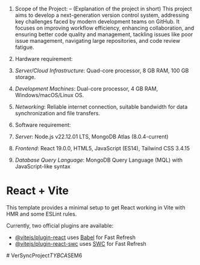 1. Scope of the Project: – (Explanation of the project in short)
This project aims to develop a next-generation version control system, addressing key challenges faced by
modern development teams on GitHub. It focuses on improving workflow efficiency, enhancing
collaboration, and ensuring better code quality and management, tackling issues like poor issue
management, navigating large repositories, and code review fatigue.

2. Hardware requirement:
1. _Server/Cloud Infrastructure_: Quad-core processor, 8 GB RAM, 100 GB storage.
2. _Development Machines_: Dual-core processor, 4 GB RAM, Windows/macOS/Linux OS.
3. _Networking_: Reliable internet connection, suitable bandwidth for data synchronization and file
transfers.

3. Software requirement:
1. _Server_: Node.js v22.12.01 LTS, MongoDB Atlas (8.0.4-current)
2. _Frontend_: React 19.0.0, HTML5, JavaScript (ES14), Tailwind CSS 3.4.15
3. _Database Query Language_: MongoDB Query Language (MQL) with JavaScript-like syntax

# React + Vite

This template provides a minimal setup to get React working in Vite with HMR and some ESLint rules.

Currently, two official plugins are available:

- [@vitejs/plugin-react](https://github.com/vitejs/vite-plugin-react/blob/main/packages/plugin-react/README.md) uses [Babel](https://babeljs.io/) for Fast Refresh
- [@vitejs/plugin-react-swc](https://github.com/vitejs/vite-plugin-react-swc) uses [SWC](https://swc.rs/) for Fast Refresh

#   V e r S y n c P r o j e c t _ T Y B C A _ S E M 6 
 

 
 
